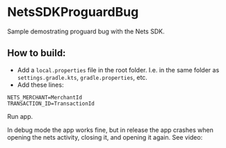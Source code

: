 # NetsSDKProguardBug
Sample demostrating proguard bug with the Nets SDK. 

## How to build: 
* Add a `local.properties` file in the root folder. I.e. in the same folder as `settings.gradle.kts`, `gradle.properties`, etc.
* Add these lines: 

```
NETS_MERCHANT=MerchantId
TRANSACTION_ID=TransactionId
```

Run app.

In debug mode the app works fine, but in release the app crashes when opening the nets activity, closing it, and opening it again. 
See video:

